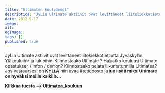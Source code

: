 ```yaml
---
title: "Ultimaten kouludemot"
description: "JyLin Ultimate aktiivit ovat levittäneet liitokiekkotietoutta Jyväskylän Yläkouluihin ja lukioihin. Kiinnostaako Ultimate ? Haluatko kouluusi Ultimate opastuksen / infon / demon? Kiinnostaako pelata liikuntatunnilla Ultimatea? Jos vastauksesi on KYLLÄ niin avaa liitetiedosto ja lue lisää miksi Ultimate on hyväksi meille kaikille… Klikkaa tuosta –> Ultimatea_kouluun"
date: 2012-9-17
image:
alt:
ogImage:
tags: []
published: true
---
```

JyLin Ultimate aktiivit ovat levittäneet liitokiekkotietoutta Jyväskylän Yläkouluihin ja lukioihin. Kiinnostaako Ultimate ? Haluatko kouluusi Ultimate opastuksen / infon / demon? Kiinnostaako pelata liikuntatunnilla Ultimatea? Jos vastauksesi on **KYLLÄ** niin avaa liitetiedosto ja **lue lisää miksi Ultimate on hyväksi meille kaikille…**

**Klikkaa tuosta –> [Ultimatea\_kouluun](http://jyli.fi/?attachment_id=3258)**
